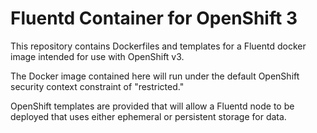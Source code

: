 Fluentd Container for OpenShift 3
=================================

This repository contains Dockerfiles and templates for a Fluentd docker image intended for use with OpenShift v3.

The Docker image contained here will run under the default OpenShift security context constraint of "restricted."

OpenShift templates are provided that will allow a Fluentd node to be deployed that uses  either ephemeral or persistent storage for data.
